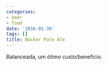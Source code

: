 ```yaml
---
categories:
- beer
- food
date: '2016-01-30'
tags: []
title: Bäcker Pale Ale
---
```


Balanceada, um ótimo custo/benefício.